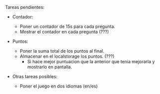 Tareas pendientes:
  - Contador:
    - Poner un contador de 15s para cada pregunta.
    - Mostrar el contador en cada pregunta (???)
  - Puntos:
    - Poner la suma total de los puntos al final.
    - Almacenar en el localstorage los puntos. (???)
      - Si hace mejor puntuacion que la anterior que tenia mejorarla y mostrarlo en pantalla.

  - Otras tareas posibles:
    - Poner el juego en dos idiomas (en/es)